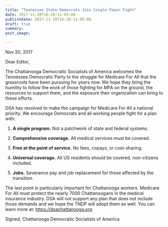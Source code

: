 ```yaml
---
title: "Tennessee State Democrats Join Single Payer Fight"
date: 2017-11-20T16:28:11-05:00
publishdate: 2017-11-20T16:28:11-05:00
draft: true
summary:
post_image: 

---
```

Nov 20, 2017

Dear Editor,

The Chattanooga Democratic Socialists of America welcomes the Tennessee Democratic Party to the struggle for Medicare For All that the grassroots have been pursuing for years now. We hope they bring the humility to follow the work of those fighting for MFA on the ground, the resources to support them, and the exposure their organization can bring to these efforts.

DSA has resolved to make the campaign for Medicare For All a national priority. We encourage Democrats and all working people fight for a plan with:

1. **A single program.** Not a patchwork of state and federal systems.

2. **Comprehensive coverage.** All medical services must be covered.

3. **Free at the point of service.** No fees, copays, or cost-sharing.

4. **Universal coverage.** All US residents should be covered, non-citizens included.

5. **Jobs.** Severance pay and job replacement for those affected by the transition.

The last point is particularly important for Chattanooga workers. Medicare For All must protect the nearly 7000 Chattanoogans in the medical insurance industry. DSA will not support any plan that does not include those demands and we hope the TNDP will adopt them as well. You can learn more at: https://dsachattanooga.org

Signed,
Chattanooga Democratic Socialists of America
